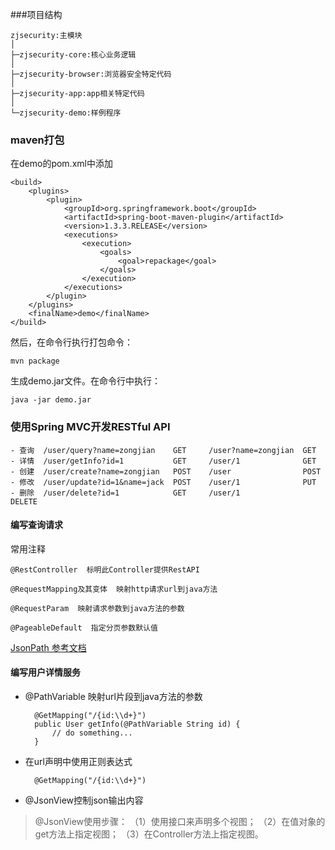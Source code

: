 ###项目结构

	zjsecurity:主模块
	│  
	├─zjsecurity-core:核心业务逻辑
	│              
	├─zjsecurity-browser:浏览器安全特定代码
	│              
	├─zjsecurity-app:app相关特定代码
	│              
	└─zjsecurity-demo:样例程序

### maven打包

在demo的pom.xml中添加

    <build>
        <plugins>
            <plugin>
                <groupId>org.springframework.boot</groupId>
                <artifactId>spring-boot-maven-plugin</artifactId>
                <version>1.3.3.RELEASE</version>
                <executions>
                    <execution>
                        <goals>
                            <goal>repackage</goal>
                        </goals>
                    </execution>
                </executions>
            </plugin>
        </plugins>
        <finalName>demo</finalName>
    </build>

然后，在命令行执行打包命令：

    mvn package
    
生成demo.jar文件。在命令行中执行：

    java -jar demo.jar


### 使用Spring MVC开发RESTful API

	- 查询  /user/query?name=zongjian    GET     /user?name=zongjian  GET
	- 详情  /user/getInfo?id=1           GET     /user/1              GET
	- 创建  /user/create?name=zongjian   POST    /user                POST
	- 修改  /user/update?id=1&name=jack  POST    /user/1              PUT
	- 删除  /user/delete?id=1            GET     /user/1              DELETE

#### 编写查询请求

常用注释

	@RestController  标明此Controller提供RestAPI

	@RequestMapping及其变体  映射http请求url到java方法

	@RequestParam  映射请求参数到java方法的参数

	@PageableDefault  指定分页参数默认值

[JsonPath 参考文档](https://github.com/json-path/JsonPath "JsonPath")

#### 编写用户详情服务

- @PathVariable  映射url片段到java方法的参数

 		@GetMapping("/{id:\\d+}")
		public User getInfo(@PathVariable String id) {
			// do something...
		}

- 在url声明中使用正则表达式

		@GetMapping("/{id:\\d+}")

- @JsonView控制json输出内容

> 	@JsonView使用步骤：
> 		（1）使用接口来声明多个视图；
> 		（2）在值对象的get方法上指定视图；
> 		（3）在Controller方法上指定视图。

